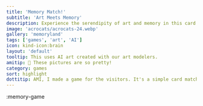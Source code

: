 ```yaml
---
title: 'Memory Match!'
subtitle: 'Art Meets Memory'
description: Experience the serendipity of art and memory in this card match game. With 17 AI-generated galleries, no two games are ever the same!
image: 'acrocats/acrocats-24.webp'
gallery: 'memoryland'
tags: ['games', 'art', 'AI']
icon: kind-icon:brain
layout: 'default'
tooltip: This uses AI art created with our art modelers.
amitip: 🤖 These pictures are so pretty!
category: games
sort: highlight
dottitip: AMI, I made a game for the visitors. It's a simple card match game, but it uses art from our ArtBots so every game is unique.
---
```


:memory-game
